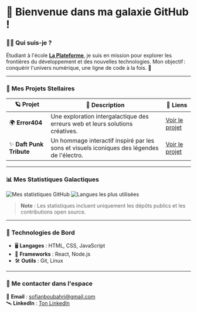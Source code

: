 # 🌌 Bienvenue dans ma galaxie GitHub !

### 👨‍🚀 Qui suis-je ?
Étudiant à l'école **[La Plateforme](https://laplateforme.io/)**, je suis en mission pour explorer les frontières du développement et des nouvelles technologies. Mon objectif : conquérir l'univers numérique, une ligne de code à la fois. 🚀

---

### 🌟 Mes Projets Stellaires

| 🪐 Projet               | 🌠 Description                                                                                  | 🔗 Liens                                                  |
|-------------------------|------------------------------------------------------------------------------------------------|----------------------------------------------------------|
| 🌍 **Error404**          | Une exploration intergalactique des erreurs web et leurs solutions créatives.                  | [Voir le projet](#)                                      |
| ✨ **Daft Punk Tribute** | Un hommage interactif inspiré par les sons et visuels iconiques des légendes de l'électro.     | [Voir le projet](#)                                      |

---

### 📊 Mes Statistiques Galactiques

![Mes statistiques GitHub](https://github-readme-stats.vercel.app/api?username=sofian-boubahri&show_icons=true&theme=radical&count_private=true)  ![Langues les plus utilisées](https://github-readme-stats.vercel.app/api/top-langs/?username=sofian-boubahri&layout=compact&theme=radical)  

> **Note** : Les statistiques incluent uniquement les dépôts publics et les contributions open source.

---

### 🔧 Technologies de Bord
- 🖥️ **Langages** : HTML, CSS, JavaScript
- 🚀 **Frameworks** : React, Node.js  
- 🛠️ **Outils** : Git, Linux  

---

### 👾 Me contacter dans l'espace
📡 **Email** : [sofianboubahri@gmail.com](sofianboubahri@gmail.com)  
🛰️ **LinkedIn** : [Ton LinkedIn](https://www.linkedin.com/in/sofian-boubahri-71a521271/)  

